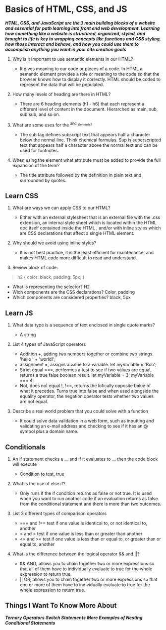 # Basics of HTML, CSS, and JS

**_HTML, CSS, and JavaScript are the 3 main building blocks of a website and essential for path learning into front end web development. Learning how something like a website is structured, organized, styled, and brought to life is key to wrapping concepts like functions and CSS styling, how those interact and behave, and how you could use them to accomplish anything you want in your site creation goals_**

1. Why is it important to use semantic elements in our HTML?
   - It gives meaning to our code or pieces of a code. In HTML a semantic element provides a role or meaning to the code so that the browser knows how to display it correctly. HTML should be coded to represent the data that will be populated. 

2. How many levels of heading are there in HTML?
   - There are 6 heading elements (h1 - h6) that each represent a different level of content in the document. Hierarched as main, sub, sub sub, and so on.

3. What are some uses for the <sup> and <sub> elements?
   - The sub tag defines subscript text that appears half a character below the normal line. Think chemical formulas. Sup is superscripted text that appears half a character above the normal text and can be used for footnotes.

4. When using the <abbr> element what attribute must be added to provide the full expansion of the term?
   - The title attribute followed by the definition in plain text and surrounded by quotes.


## Learn CSS

1. What are ways we can apply CSS to our HTML?
   - Either with an external stylesheet that is an external file with the .css extension, an internal style sheet which is located within the HTML doc itself contained inside the HTML <head>, and/or with inline styles which are CSS declarations that affect a single HTML element.

2. Why should we avoid using inline styles?
   - It is not best practice, it is the least efficient for maintenance, and makes HTML code more difficult to read and understand.

3. Review block of code:

>  h2 {
>     color: black;
>     padding: 5px;
>     }

   - What is representing the selector? H2
   - Wich components are the CSS declarations? Color, padding
   - Which components are considered properties? black, 5px


## Learn JS

1. What data type is a sequence of text enclosed in single quote marks?
   - A string

2. List 4 types of JavaScript operators
   - Addition +, adding two numbers together or combine two strings. 'hello ' + 'world!';
   - assignment =, assigns a value to a variable. let myVariable = 'Bob';
   - Strict equal ===, performes a test to see if two values are equal, returns a true false boolean result. let myVariable = 3; myVariable === 4; 
   - Not, does not equal !, !==, returns the lofically opposite balue of what it precedes. Turns true into false and when used alongside the equality operator, the negation operator tests whether two values are not equal.

3. Describe a real world problem that you could solve with a function
   - It could solve data validation in a web form, such as inputting and validating an e-mail address and checking to see if it has an @ symbol plus a domain name.

## Conditionals

1. An if statement checks a __ and if it evaluates to __ then the code block will execute
   - Condition to test, true

2. What is the use of else if?
   - Only runs if the if condition returns as false or not true. It is used when you want to run another code if an evaluation returns as false from the conditional statement and there is more than two outcomes.

3. List 3 different types of comparison operators
   - === and !== test if one value is identical to, or not identical to, another
   - < and > test if one value is less than or greater than another
   - <= and >= test if one value is less than or equal to, or greater than or equal to, another

4. What is the difference between the logical operator && and ||?
   - && AND; allows you to chain together two or more expressions so that all of them have to individually evaluate to true for the whole expression to return true.
   - || OR; allows you to chain together two or more expressions so that one or more of them have to individually evaluate to true for the whole expression to return true.


## Things I Want To Know More About

**_Ternary Operators_**
**_Switch Statements_**
**_More Examples of Nesting Conditional Statements_**